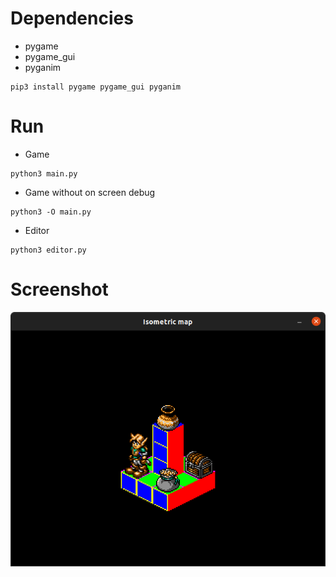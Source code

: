 # Dependencies 

* pygame
* pygame_gui
* pyganim

```
pip3 install pygame pygame_gui pyganim
```

# Run 

* Game 
```
python3 main.py 
```

* Game without on screen debug

```
python3 -O main.py 
```

* Editor

```
python3 editor.py
```

# Screenshot

![screenshot](screenshots/screenshot.png)